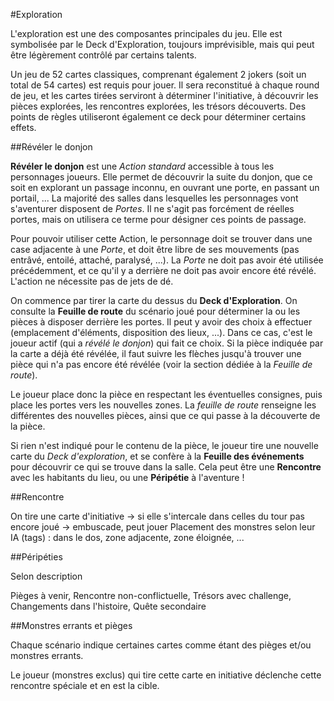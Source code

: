 #Exploration

L'exploration est une des composantes principales du jeu. Elle est symbolisée par le Deck d'Exploration, toujours imprévisible, mais qui peut être légèrement contrôlé par certains talents.

Un jeu de 52 cartes classiques, comprenant également 2 jokers (soit un total de 54 cartes) est requis pour jouer. Il sera reconstitué à chaque round de jeu, et les cartes tirées serviront à déterminer l'initiative, à découvrir les pièces explorées, les rencontres explorées, les trésors découverts. Des points de règles utiliseront également ce deck pour déterminer certains effets. 

##Révéler le donjon

**Révéler le donjon** est une _Action standard_ accessible à tous les personnages joueurs. Elle permet de découvrir la suite du donjon, que ce soit en explorant un passage inconnu, en ouvrant une porte, en passant un portail, ... La majorité des salles dans lesquelles les personnages vont s'aventurer disposent de _Portes_. Il ne s'agit pas forcément de réelles portes, mais on utilisera ce terme pour désigner ces points de passage.

Pour pouvoir utiliser cette Action, le personnage doit se trouver dans une case adjacente à une _Porte_, et doit être libre de ses mouvements (pas entrâvé, entoilé, attaché, paralysé, ...). La _Porte_ ne doit pas avoir été utilisée précédemment, et ce qu'il y a derrière ne doit pas avoir encore été révélé. L'action ne nécessite pas de jets de dé. 

On commence par tirer la carte du dessus du **Deck d'Exploration**. On consulte la **Feuille de route** du scénario joué pour déterminer la ou les pièces à disposer derrière les portes. Il peut y avoir des choix à effectuer (emplacement d'éléments, disposition des lieux, ...). Dans ce cas, c'est le joueur actif (qui a _révélé le donjon_) qui fait ce choix. Si la pièce indiquée par la carte a déjà été révélée, il faut suivre les flèches jusqu'à trouver une pièce qui n'a pas encore été révélée (voir la section dédiée à la _Feuille de route_).

Le joueur place donc la pièce en respectant les éventuelles consignes, puis place les portes vers les nouvelles zones. La _feuille de route_ renseigne les différentes des nouvelles pièces, ainsi que ce qui passe à la découverte de la pièce.

Si rien n'est indiqué pour le contenu de la pièce, le joueur tire une nouvelle carte du _Deck d'exploration_, et se confère à la **Feuille des événements** pour découvrir ce qui se trouve dans la salle. Cela peut être une **Rencontre** avec les habitants du lieu, ou une **Péripétie** à l'aventure !

##Rencontre

On tire une carte d'initiative -> si elle s'intercale dans celles du tour pas encore joué -> embuscade, peut jouer
Placement des monstres selon leur IA (tags) : dans le dos, zone adjacente, zone éloignée, ...

##Péripéties

Selon description

Pièges à venir, Rencontre non-conflictuelle, Trésors avec challenge, Changements dans l'histoire, Quête secondaire

##Monstres errants et pièges

Chaque scénario indique certaines cartes comme étant des pièges et/ou monstres errants.

Le joueur (monstres exclus) qui tire cette carte en initiative déclenche cette rencontre spéciale et en est la cible.